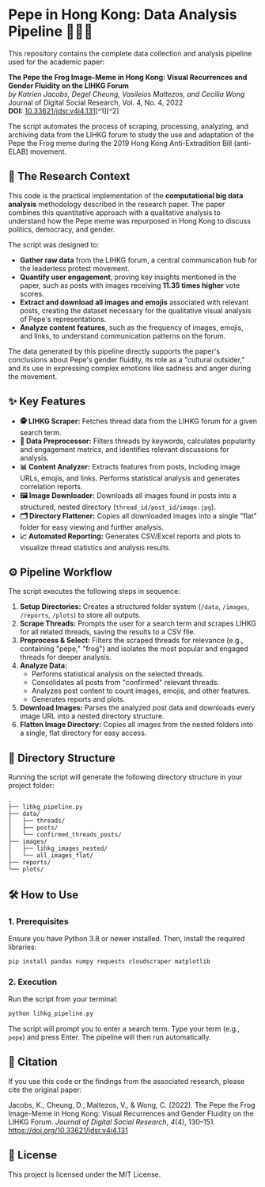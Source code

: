 # Pepe in Hong Kong: Data Analysis Pipeline 🐸🇭🇰

This repository contains the complete data collection and analysis pipeline used for the academic paper:

**The Pepe the Frog Image-Meme in Hong Kong: Visual Recurrences and Gender Fluidity on the LIHKG Forum**
<br> *by Katrien Jacobs, Degel Cheung, Vasileios Maltezos, and Cecilia Wong*
<br> Journal of Digital Social Research, Vol. 4, No. 4, 2022
<br> **DOI:** [10.33621/jdsr.v4i4.131](https://doi.org/10.33621/jdsr.v4i4.131)[^1][^2]

The script automates the process of scraping, processing, analyzing, and archiving data from the LIHKG forum to study the use and adaptation of the Pepe the Frog meme during the 2019 Hong Kong Anti-Extradition Bill (anti-ELAB) movement.

## 🔬 The Research Context

This code is the practical implementation of the **computational big data analysis** methodology described in the research paper. The paper combines this quantitative approach with a qualitative analysis to understand how the Pepe meme was repurposed in Hong Kong to discuss politics, democracy, and gender.

The script was designed to:

* **Gather raw data** from the LIHKG forum, a central communication hub for the leaderless protest movement.
* **Quantify user engagement**, proving key insights mentioned in the paper, such as posts with images receiving **11.35 times higher** vote scores.
* **Extract and download all images and emojis** associated with relevant posts, creating the dataset necessary for the qualitative visual analysis of Pepe's representations.
* **Analyze content features**, such as the frequency of images, emojis, and links, to understand communication patterns on the forum.

The data generated by this pipeline directly supports the paper's conclusions about Pepe's gender fluidity, its role as a "cultural outsider," and its use in expressing complex emotions like sadness and anger during the movement.

## ✨ Key Features

* **🕵️ LIHKG Scraper:** Fetches thread data from the LIHKG forum for a given search term.
* **🧹 Data Preprocessor:** Filters threads by keywords, calculates popularity and engagement metrics, and identifies relevant discussions for analysis.
* **📊 Content Analyzer:** Extracts features from posts, including image URLs, emojis, and links. Performs statistical analysis and generates correlation reports.
* **🖼️ Image Downloader:** Downloads all images found in posts into a structured, nested directory (`thread_id/post_id/image.jpg`).
* **🗂️ Directory Flattener:** Copies all downloaded images into a single "flat" folder for easy viewing and further analysis.
* **📈 Automated Reporting:** Generates CSV/Excel reports and plots to visualize thread statistics and analysis results.


## ⚙️ Pipeline Workflow

The script executes the following steps in sequence:

1. **Setup Directories:** Creates a structured folder system (`/data`, `/images`, `/reports`, `/plots`) to store all outputs.
2. **Scrape Threads:** Prompts the user for a search term and scrapes LIHKG for all related threads, saving the results to a CSV file.
3. **Preprocess \& Select:** Filters the scraped threads for relevance (e.g., containing "pepe," "frog") and isolates the most popular and engaged threads for deeper analysis.
4. **Analyze Data:**
    * Performs statistical analysis on the selected threads.
    * Consolidates all posts from "confirmed" relevant threads.
    * Analyzes post content to count images, emojis, and other features.
    * Generates reports and plots.
5. **Download Images:** Parses the analyzed post data and downloads every image URL into a nested directory structure.
6. **Flatten Image Directory:** Copies all images from the nested folders into a single, flat directory for easy access.

## 📂 Directory Structure

Running the script will generate the following directory structure in your project folder:

```
.
├── lihkg_pipeline.py
├── data/
│   ├── threads/
│   ├── posts/
│   └── confirmed_threads_posts/
├── images/
│   ├── lihkg_images_nested/
│   └── all_images_flat/
├── reports/
└── plots/
```


## 🛠️ How to Use

### 1. Prerequisites

Ensure you have Python 3.8 or newer installed. Then, install the required libraries:

```bash
pip install pandas numpy requests cloudscraper matplotlib
```


### 2. Execution

Run the script from your terminal:

```bash
python lihkg_pipeline.py
```

The script will prompt you to enter a search term. Type your term (e.g., `pepe`) and press Enter. The pipeline will then run automatically.

## 🙏 Citation

If you use this code or the findings from the associated research, please cite the original paper:

Jacobs, K., Cheung, D., Maltezos, V., \& Wong, C. (2022). The Pepe the Frog Image-Meme in Hong Kong: Visual Recurrences and Gender Fluidity on the LIHKG Forum. *Journal of Digital Social Research*, *4*(4), 130–151. https://doi.org/10.33621/jdsr.v4i4.131

## 📜 License

This project is licensed under the MIT License.
